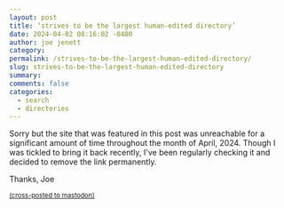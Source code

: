 ```yaml
---
layout: post
title: ‘strives to be the largest human-edited directory’
date: 2024-04-02 08:16:02 -0400
author: joe jenett
category: 
permalink: /strives-to-be-the-largest-human-edited-directory/
slug: strives-to-be-the-largest-human-edited-directory
summary: 
comments: false
categories:
  - search
  - directories
---
```


<p>
Sorry but the site that was featured in this post was unreachable for a significant amount of time throughout the month of April, 2024. Though I was tickled to bring it back recently, I've been regularly checking it and decided to remove the link permanently. 

Thanks,
Joe
</p>

<a href="https://brid.gy/publish/mastodon"><small>(cross-posted to mastodon)</small></a>